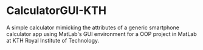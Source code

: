 # CalculatorGUI-KTH
A simple calculator mimicking the attributes of a generic smartphone calculator app using MatLab's GUI environment for a OOP project in MatLab at KTH Royal Institute of Technology.
